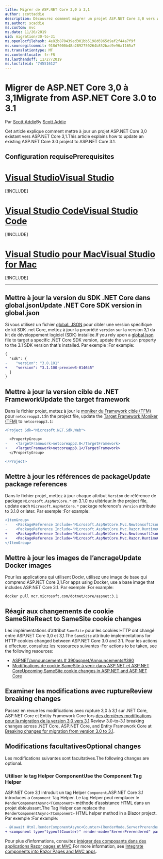 ```yaml
---
title: Migrer de ASP.NET Core 3,0 à 3,1
author: scottaddie
description: Découvrez comment migrer un projet ASP.NET Core 3,0 vers ASP.NET Core 3,1.
ms.author: scaddie
ms.custom: mvc
ms.date: 11/26/2019
uid: migration/30-to-31
ms.openlocfilehash: 4e82b870439ed301bb5198d6965d9af2f44a7f9f
ms.sourcegitcommit: 918d7000b48a2892750264b852bad9e96a1165a7
ms.translationtype: MT
ms.contentlocale: fr-FR
ms.lasthandoff: 11/27/2019
ms.locfileid: "74551612"
---
```

# <a name="migrate-from-aspnet-core-30-to-31"></a><span data-ttu-id="f680a-103">Migrer de ASP.NET Core 3,0 à 3,1</span><span class="sxs-lookup"><span data-stu-id="f680a-103">Migrate from ASP.NET Core 3.0 to 3.1</span></span>

<span data-ttu-id="f680a-104">Par [Scott Addie](https://github.com/scottaddie)</span><span class="sxs-lookup"><span data-stu-id="f680a-104">By [Scott Addie](https://github.com/scottaddie)</span></span>

<span data-ttu-id="f680a-105">Cet article explique comment mettre à jour un projet ASP.NET Core 3,0 existant vers ASP.NET Core 3,1.</span><span class="sxs-lookup"><span data-stu-id="f680a-105">This article explains how to update an existing ASP.NET Core 3.0 project to ASP.NET Core 3.1.</span></span>

## <a name="prerequisites"></a><span data-ttu-id="f680a-106">Configuration requise</span><span class="sxs-lookup"><span data-stu-id="f680a-106">Prerequisites</span></span>

# <a name="visual-studiotabvisual-studio"></a>[<span data-ttu-id="f680a-107">Visual Studio</span><span class="sxs-lookup"><span data-stu-id="f680a-107">Visual Studio</span></span>](#tab/visual-studio)

[!INCLUDE[](~/includes/net-core-prereqs-vs-3.1.md)]

# <a name="visual-studio-codetabvisual-studio-code"></a>[<span data-ttu-id="f680a-108">Visual Studio Code</span><span class="sxs-lookup"><span data-stu-id="f680a-108">Visual Studio Code</span></span>](#tab/visual-studio-code)

[!INCLUDE[](~/includes/net-core-prereqs-vsc-3.1.md)]

# <a name="visual-studio-for-mactabvisual-studio-mac"></a>[<span data-ttu-id="f680a-109">Visual Studio pour Mac</span><span class="sxs-lookup"><span data-stu-id="f680a-109">Visual Studio for Mac</span></span>](#tab/visual-studio-mac)

[!INCLUDE[](~/includes/net-core-prereqs-mac-3.1.md)]

---

## <a name="update-net-core-sdk-version-in-globaljson"></a><span data-ttu-id="f680a-110">Mettre à jour la version du SDK .NET Core dans global.json</span><span class="sxs-lookup"><span data-stu-id="f680a-110">Update .NET Core SDK version in global.json</span></span>

<span data-ttu-id="f680a-111">Si vous utilisez un fichier [global. JSON](/dotnet/core/tools/global-json) pour cibler une version spécifique de kit SDK .net Core, mettez à jour la propriété `version` sur la version 3,1 du kit de développement logiciel (SDK) installée.</span><span class="sxs-lookup"><span data-stu-id="f680a-111">If you rely upon a [global.json](/dotnet/core/tools/global-json) file to target a specific .NET Core SDK version, update the `version` property to the 3.1 SDK version that's installed.</span></span> <span data-ttu-id="f680a-112">Par exemple :</span><span class="sxs-lookup"><span data-stu-id="f680a-112">For example:</span></span>

```diff
{
  "sdk": {
-    "version": "3.0.101"
+    "version": "3.1.100-preview3-014645"
  }
}
```

## <a name="update-the-target-framework"></a><span data-ttu-id="f680a-113">Mettre à jour la version cible de .NET Framework</span><span class="sxs-lookup"><span data-stu-id="f680a-113">Update the target framework</span></span>

<span data-ttu-id="f680a-114">Dans le fichier projet, mettez à jour le [moniker du Framework cible (TFM)](/dotnet/standard/frameworks) pour `netcoreapp3.1`:</span><span class="sxs-lookup"><span data-stu-id="f680a-114">In the project file, update the [Target Framework Moniker (TFM)](/dotnet/standard/frameworks) to `netcoreapp3.1`:</span></span>

```diff
<Project Sdk="Microsoft.NET.Sdk.Web">

  <PropertyGroup>
-    <TargetFramework>netcoreapp3.0</TargetFramework>
+    <TargetFramework>netcoreapp3.1</TargetFramework>
  </PropertyGroup>

</Project>
```

## <a name="update-package-references"></a><span data-ttu-id="f680a-115">Mettre à jour les références de package</span><span class="sxs-lookup"><span data-stu-id="f680a-115">Update package references</span></span>

<span data-ttu-id="f680a-116">Dans le fichier projet, mettez à jour chaque attribut `Version` de référence de package `Microsoft.AspNetCore.*` en 3.1.0 ou ultérieur.</span><span class="sxs-lookup"><span data-stu-id="f680a-116">In the project file, update each `Microsoft.AspNetCore.*` package reference's `Version` attribute to 3.1.0 or later.</span></span> <span data-ttu-id="f680a-117">Par exemple :</span><span class="sxs-lookup"><span data-stu-id="f680a-117">For example:</span></span>

```diff
<ItemGroup>
-    <PackageReference Include="Microsoft.AspNetCore.Mvc.NewtonsoftJson" Version="3.0.0" />
-    <PackageReference Include="Microsoft.AspNetCore.Mvc.Razor.RuntimeCompilation" Version="3.0.0" Condition="'$(Configuration)' == 'Debug'" />
+    <PackageReference Include="Microsoft.AspNetCore.Mvc.NewtonsoftJson" Version="3.1.0-preview3.19555.2" />
+    <PackageReference Include="Microsoft.AspNetCore.Mvc.Razor.RuntimeCompilation" Version="3.1.0-preview3.19555.2" Condition="'$(Configuration)' == 'Debug'" />
</ItemGroup>
```

## <a name="update-docker-images"></a><span data-ttu-id="f680a-118">Mettre à jour les images de l’ancrage</span><span class="sxs-lookup"><span data-stu-id="f680a-118">Update Docker images</span></span>

<span data-ttu-id="f680a-119">Pour les applications qui utilisent Dockr, utilisez une image de base qui comprend ASP.NET Core 3,1.</span><span class="sxs-lookup"><span data-stu-id="f680a-119">For apps using Docker, use a base image that includes ASP.NET Core 3.1.</span></span> <span data-ttu-id="f680a-120">Par exemple :</span><span class="sxs-lookup"><span data-stu-id="f680a-120">For example:</span></span>

```console
docker pull mcr.microsoft.com/dotnet/core/aspnet:3.1
```

## <a name="react-to-samesite-cookie-changes"></a><span data-ttu-id="f680a-121">Réagir aux changements de cookie SameSite</span><span class="sxs-lookup"><span data-stu-id="f680a-121">React to SameSite cookie changes</span></span>

<span data-ttu-id="f680a-122">Les implémentations d’attribut `SameSite` pour les cookies HTTP ont changé entre ASP.NET Core 3,0 et 3,1.</span><span class="sxs-lookup"><span data-stu-id="f680a-122">The `SameSite` attribute implementations for HTTP cookies changed between ASP.NET Core 3.0 and 3.1.</span></span> <span data-ttu-id="f680a-123">Pour les actions à effectuer, consultez les ressources suivantes :</span><span class="sxs-lookup"><span data-stu-id="f680a-123">For actions to be taken, see the following resources:</span></span>

* [<span data-ttu-id="f680a-124">ASPNET/announcements # 390</span><span class="sxs-lookup"><span data-stu-id="f680a-124">aspnet/Announcements#390</span></span>](https://github.com/aspnet/Announcements/issues/390)
* [<span data-ttu-id="f680a-125">Modifications de cookie SameSite à venir dans ASP.NET et ASP.NET Core</span><span class="sxs-lookup"><span data-stu-id="f680a-125">Upcoming SameSite cookie changes in ASP.NET and ASP.NET Core</span></span>](https://devblogs.microsoft.com/aspnet/upcoming-samesite-cookie-changes-in-asp-net-and-asp-net-core/)

## <a name="review-breaking-changes"></a><span data-ttu-id="f680a-126">Examiner les modifications avec rupture</span><span class="sxs-lookup"><span data-stu-id="f680a-126">Review breaking changes</span></span>

<span data-ttu-id="f680a-127">Passez en revue les modifications avec rupture 3,0 à 3,1 sur .NET Core, ASP.NET Core et Entity Framework Core lors [des dernières modifications pour la migration de la version 3,0 vers 3,1](/dotnet/core/compatibility/3.0-3.1).</span><span class="sxs-lookup"><span data-stu-id="f680a-127">Review 3.0-to-3.1 breaking changes across .NET Core, ASP.NET Core, and Entity Framework Core at [Breaking changes for migration from version 3.0 to 3.1](/dotnet/core/compatibility/3.0-3.1).</span></span>

## <a name="optional-changes"></a><span data-ttu-id="f680a-128">Modifications facultatives</span><span class="sxs-lookup"><span data-stu-id="f680a-128">Optional changes</span></span>

<span data-ttu-id="f680a-129">Les modifications suivantes sont facultatives.</span><span class="sxs-lookup"><span data-stu-id="f680a-129">The following changes are optional.</span></span>

### <a name="use-the-component-tag-helper"></a><span data-ttu-id="f680a-130">Utiliser le tag Helper Component</span><span class="sxs-lookup"><span data-stu-id="f680a-130">Use the Component Tag Helper</span></span>

<span data-ttu-id="f680a-131">ASP.NET Core 3,1 introduit un tag Helper `Component`.</span><span class="sxs-lookup"><span data-stu-id="f680a-131">ASP.NET Core 3.1 introduces a `Component` Tag Helper.</span></span> <span data-ttu-id="f680a-132">Le tag Helper peut remplacer le `RenderComponentAsync<TComponent>` méthode d’assistance HTML dans un projet éblouissant.</span><span class="sxs-lookup"><span data-stu-id="f680a-132">The Tag Helper can replace the `RenderComponentAsync<TComponent>` HTML helper method in a Blazor project.</span></span> <span data-ttu-id="f680a-133">Par exemple :</span><span class="sxs-lookup"><span data-stu-id="f680a-133">For example:</span></span>

```diff
- @(await Html.RenderComponentAsync<Counter>(RenderMode.ServerPrerendered, new { IncrementAmount = 10 }))
+ <component type="typeof(Counter)" render-mode="ServerPrerendered" param-IncrementAmount="10" />
```

<span data-ttu-id="f680a-134">Pour plus d’informations, consultez [intégrer des composants dans des applications Razor pages et MVC](/aspnet/core/blazor/components?view=aspnetcore-3.1#integrate-components-into-razor-pages-and-mvc-apps).</span><span class="sxs-lookup"><span data-stu-id="f680a-134">For more information, see [Integrate components into Razor Pages and MVC apps](/aspnet/core/blazor/components?view=aspnetcore-3.1#integrate-components-into-razor-pages-and-mvc-apps).</span></span>
